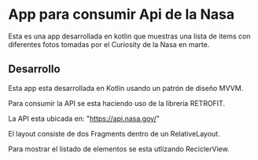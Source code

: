 # App para consumir Api de la Nasa 

Esta es una app desarrollada en kotlin que muestras una lista de items con diferentes fotos tomadas por el  Curiosity de la Nasa en marte.

## Desarrollo  

Esta app esta desarrollada en Kotlin usando un patrón de diseño MVVM.

Para consumir la API se esta haciendo uso de la libreria RETROFIT.

La API esta ubicada en: "https://api.nasa.gov/"

El layout consiste de dos Fragments dentro de un RelativeLayout.

Para mostrar el listado de elementos se esta utlizando ReciclerView.



